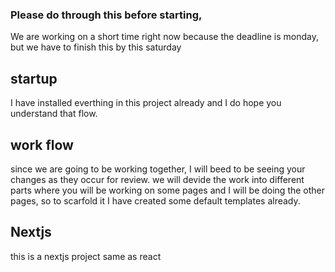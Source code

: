 ### Please do through this before starting,

We are working on a short time right now because the deadline is monday, but we
have to finish this by this saturday

## startup

I have installed everthing in this project already and I do hope you understand
that flow.

## work flow

since we are going to be working together, I will beed to be seeing your changes
as they occur for review. we will devide the work into different parts where you
will be working on some pages and I will be doing the other pages, so to
scarfold it I have created some default templates already.

## Nextjs

this is a nextjs project same as react
